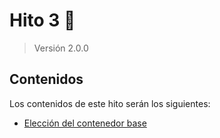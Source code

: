 # Hito 3 :pushpin:
> Versión 2.0.0

## Contenidos
Los contenidos de este hito serán los siguientes:
- [Elección del contenedor base](./hito3-1.md)